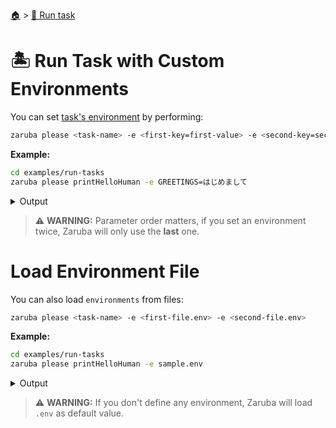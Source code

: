 <!--startTocHeader-->
[🏠](../README.md) > [🏃 Run task](README.md)
# 🏝️ Run Task with Custom Environments
<!--endTocHeader-->

You can set [task's environment](../core-concepts/task/task-envs/README.md) by performing:

```bash
zaruba please <task-name> -e <first-key=first-value> -e <second-key=second-value>
```

__Example:__

<!--startCode-->
```bash
cd examples/run-tasks
zaruba please printHelloHuman -e GREETINGS=はじめまして
```
 
<details>
<summary>Output</summary>
 
```````
Job Starting...
 Elapsed Time: 1.617µs
 Current Time: 23:05:54
  Run  'printHelloHuman' command on /home/gofrendi/zaruba/docs/examples/run-tasks
   printHelloHuman       23:05:54.866 はじめまして human
  Successfully running  'printHelloHuman' command
  Job Running...
 Elapsed Time: 101.956408ms
 Current Time: 23:05:54
  
  Job Complete!!! 
  Terminating
  Job Ended...
 Elapsed Time: 213.709268ms
 Current Time: 23:05:55
zaruba please printHelloHuman -e 'GREETINGS=はじめまして'
```````
</details>
<!--endCode-->


> ⚠️ __WARNING:__ Parameter order matters, if you set an environment twice, Zaruba will only use the __last__ one.

# Load Environment File

You can also load `environments` from files:

```bash
zaruba please <task-name> -e <first-file.env> -e <second-file.env>
```

__Example:__

<!--startCode-->
```bash
cd examples/run-tasks
zaruba please printHelloHuman -e sample.env
```
 
<details>
<summary>Output</summary>
 
```````
Job Starting...
 Elapsed Time: 1.434µs
 Current Time: 23:05:55
  Run  'printHelloHuman' command on /home/gofrendi/zaruba/docs/examples/run-tasks
   printHelloHuman       23:05:55.251 Hola human
  Successfully running  'printHelloHuman' command
  Job Running...
 Elapsed Time: 102.613883ms
 Current Time: 23:05:55
  
  Job Complete!!! 
  Terminating
  Job Ended...
 Elapsed Time: 212.801641ms
 Current Time: 23:05:55
zaruba please printHelloHuman -e 'sample.env'
```````
</details>
<!--endCode-->

>  ⚠️ __WARNING:__  If you don't define any environment, Zaruba will load `.env` as default value.

<!--startTocSubTopic-->
<!--endTocSubTopic-->